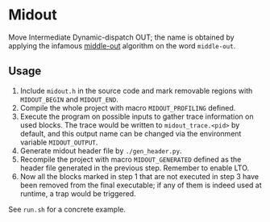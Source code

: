 # Midout

Move Intermediate Dynamic-dispatch OUT; the name is obtained by applying
the infamous [middle-out](http://www.piedpiper.com) algorithm on the word
`middle-out`.

## Usage

1. Include `midout.h` in the source code and mark removable regions with
   `MIDOUT_BEGIN` and `MIDOUT_END`.
2. Compile the whole project with macro `MIDOUT_PROFILING` defined.
3. Execute the program on possible inputs to gather trace information on used
   blocks. The trace would be written to `midout_trace.<pid>` by default, and
   this output name can be changed via the environment variable `MIDOUT_OUTPUT`.
4. Generate midout header file by `./gen_header.py`.
5. Recompile the project with macro `MIDOUT_GENERATED` defined as the header
   file generated in the previous step. Remember to enable LTO.
6. Now all the blocks marked in step 1 that are not executed in step 3 have been
   removed from the final executable; if any of them is indeed used at runtime,
   a trap would be triggered.

See `run.sh` for a concrete example.
